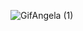 ![GifAngela (1)](https://github.com/AngelaDaza/AngelaDaza/assets/108236231/a6ca5f97-b581-4821-92d1-3a5c7dc8f4df)
